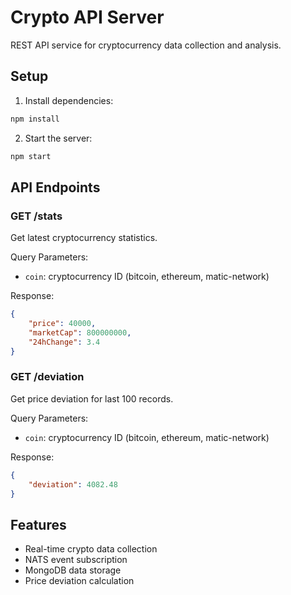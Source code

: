 # Crypto API Server

REST API service for cryptocurrency data collection and analysis.

## Setup

1. Install dependencies:
```bash
npm install
```

2. Start the server:
```bash
npm start
```

## API Endpoints

### GET /stats
Get latest cryptocurrency statistics.

Query Parameters:
- `coin`: cryptocurrency ID (bitcoin, ethereum, matic-network)

Response:
```json
{
    "price": 40000,
    "marketCap": 800000000,
    "24hChange": 3.4
}
```

### GET /deviation
Get price deviation for last 100 records.

Query Parameters:
- `coin`: cryptocurrency ID (bitcoin, ethereum, matic-network)

Response:
```json
{
    "deviation": 4082.48
}
```

## Features
- Real-time crypto data collection
- NATS event subscription
- MongoDB data storage
- Price deviation calculation 